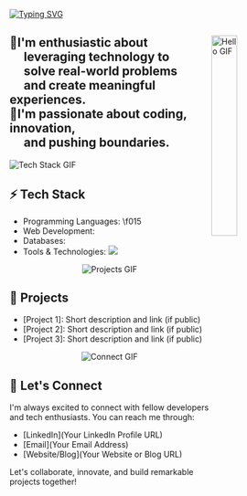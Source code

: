 [![Typing SVG](https://readme-typing-svg.demolab.com?font=Mona+Sans&weight=200&size=26&pause=1000&color=2B8A3E&background=EBFBEE00&vCenter=true&width=437&lines=Welcome+to+my+GitHub+profile+!+;%40theGayatriGosavi;%F0%9F%91%8B+Hello%2C+This+is+Gayatri++%E2%98%BA)](https://git.io/typing-svg)


<p1>
  <img src="https://camo.githubusercontent.com/77971436de10fd1707510a120094781a8a4fe68e79d4159d0bb1168161923470/68747470733a2f2f6d69726f2e6d656469756d2e636f6d2f6d61782f313230302f302a4b32574c4d5445784c79696461374f522e676966" align="right" width="30%' height="50%" style="float:right" alt="Hello GIF">
</p1>
<p2>
  <h2 allign="left" width="50%' height="100%" font="Mona Sans"> 🧩I'm enthusiastic about <br> &nbsp;&nbsp;&nbsp;&nbsp;       leveraging technology to <br>&nbsp;&nbsp;&nbsp;&nbsp;       solve real-world problems <br> &nbsp;&nbsp;&nbsp;&nbsp;        and create meaningful experiences.<br>🧩I'm passionate about coding, innovation, <br> &nbsp;&nbsp;&nbsp;&nbsp;        and pushing boundaries.<br>
  </h2>
</p2>

<p3 align="left">
  <img src="https://media.giphy.com/media/xT9IgzoKnwFNmISR8I/giphy.gif" alt="Tech Stack GIF">
</p3>

## ⚡ Tech Stack

- Programming Languages: \f015
- Web Development: 
- Databases: 
- Tools & Technologies: <img src="https://img.shields.io/badge/Adobe%20Photoshop-31A8FF.svg?style=for-the-badge&logo=Adobe-Photoshop&logoColor=white">

<p align="center">
  <img src="https://media.giphy.com/media/3o7aD5CnS3xdD6w6h6/giphy.gif" alt="Projects GIF">
</p>

## 🚀 Projects

- [Project 1]: Short description and link (if public)
- [Project 2]: Short description and link (if public)
- [Project 3]: Short description and link (if public)

<p align="center">
  <img src="https://media.giphy.com/media/3o7abAHdYvZdBNnGZq/giphy.gif" alt="Connect GIF">
</p>

## 💬 Let's Connect

I'm always excited to connect with fellow developers and tech enthusiasts. You can reach me through:

- [LinkedIn](Your LinkedIn Profile URL)
- [Email](Your Email Address)
- [Website/Blog](Your Website or Blog URL)

Let's collaborate, innovate, and build remarkable projects together!

